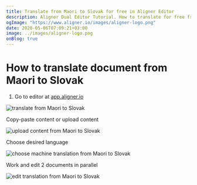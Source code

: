 ```yaml
---
title: Translate from Maori to Slovak for free in Aligner Editor
description: Aligner Dual Editor Tutorial. How to translate for free from Maori to Slovak. Aligner is multilingual document management platform. 
ogImage: "https://www.aligner.io/images/aligner-logo.png"
date: 2020-05-06T07:09:21+03:00
image: ../images/aligner-logo.png
onBlog: true
---
```


# How to translate document from Maori to Slovak

1. Go to editor at [app.aligner.io](https://app.aligner.io "Aligner App web page")

![translate from Maori to Slovak](../aligner-blank-editor.png "translate from Maori to Slovak")

Copy-paste content or upload content

![upload content from Maori to Slovak](../aligner-uploaded-document.png "upload content from Maori to Slovak")

Choose desired language

![choose machine translation from Maori to Slovak](../aligner-language-dropdown.png "choose machine translation from Maori to Slovak")

Work and edit 2 documents in parallel

![edit translation from Maori to Slovak](../aligner-double-sitded-editor.png "edit translation from Maori to Slovak")

